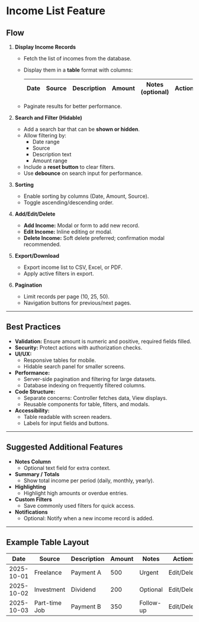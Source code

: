 # Income List Feature

## Flow

1. **Display Income Records**
   - Fetch the list of incomes from the database.
   - Display them in a **table** format with columns:

     | Date       | Source       | Description | Amount | Notes (optional) | Actions |
     |------------|--------------|------------|--------|-----------------|---------|
   - Paginate results for better performance.

2. **Search and Filter (Hidable)**
   - Add a search bar that can be **shown or hidden**.
   - Allow filtering by:
     - Date range
     - Source
     - Description text
     - Amount range
   - Include a **reset button** to clear filters.
   - Use **debounce** on search input for performance.

3. **Sorting**
   - Enable sorting by columns (Date, Amount, Source).
   - Toggle ascending/descending order.

4. **Add/Edit/Delete**
   - **Add Income:** Modal or form to add new record.
   - **Edit Income:** Inline editing or modal.
   - **Delete Income:** Soft delete preferred; confirmation modal recommended.

5. **Export/Download**
   - Export income list to CSV, Excel, or PDF.
   - Apply active filters in export.

6. **Pagination**
   - Limit records per page (10, 25, 50).
   - Navigation buttons for previous/next pages.

---

## Best Practices

- **Validation:** Ensure amount is numeric and positive, required fields filled.  
- **Security:** Protect actions with authorization checks.  
- **UI/UX:**  
  - Responsive tables for mobile.  
  - Hidable search panel for smaller screens.  
- **Performance:**  
  - Server-side pagination and filtering for large datasets.  
  - Database indexing on frequently filtered columns.  
- **Code Structure:**  
  - Separate concerns: Controller fetches data, View displays.  
  - Reusable components for table, filters, and modals.  
- **Accessibility:**  
  - Table readable with screen readers.  
  - Labels for input fields and buttons.

---

## Suggested Additional Features

- **Notes Column**
  - Optional text field for extra context.  
- **Summary / Totals**
  - Show total income per period (daily, monthly, yearly).  
- **Highlighting**
  - Highlight high amounts or overdue entries.  
- **Custom Filters**
  - Save commonly used filters for quick access.  
- **Notifications**
  - Optional: Notify when a new income record is added.

---

## Example Table Layout

| Date       | Source       | Description       | Amount | Notes       | Actions |
|------------|--------------|-----------------|--------|------------|---------|
| 2025-10-01 | Freelance    | Payment A       | 500    | Urgent     | Edit/Delete |
| 2025-10-02 | Investment   | Dividend        | 200    | Optional   | Edit/Delete |
| 2025-10-03 | Part-time Job| Payment B       | 350    | Follow-up  | Edit/Delete |
